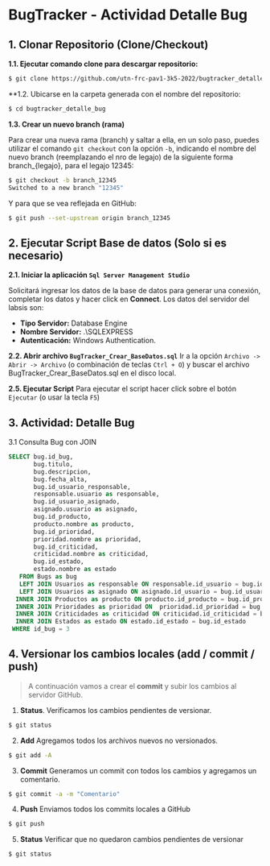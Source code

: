 


# BugTracker - Actividad Detalle Bug


## 1. Clonar Repositorio (Clone/Checkout)

**1.1. Ejecutar comando clone para descargar repositorio:** 
```sh
$ git clone https://github.com/utn-frc-pav1-3k5-2022/bugtracker_detalle_bug
```
**1.2. Ubicarse en la carpeta generada con el nombre del repositorio: 

```sh
$ cd bugtracker_detalle_bug
```

**1.3. Crear un nuevo branch (rama)**

Para crear una nueva rama (branch) y saltar a ella, en un solo paso, puedes utilizar el comando  `git checkout`  con la opción  `-b`, indicando el nombre del nuevo branch (reemplazando el nro de legajo) de la siguiente forma branch_{legajo}, para el legajo 12345:

```sh
$ git checkout -b branch_12345 
Switched to a new branch "12345"
```
Y para que se vea reflejada en GitHub:
```sh
$ git push --set-upstream origin branch_12345
```

## 2. Ejecutar Script Base de datos (Solo si es necesario)
**2.1. Iniciar la aplicación `Sql Server Management Studio`**

Solicitará ingresar los datos de la base de datos para generar una conexión, completar los datos y hacer click en **Connect**. Los datos del servidor del labsis son:

 - **Tipo Servidor:** Database Engine
 - **Nombre Servidor:** .\SQLEXPRESS
 - **Autenticación:** Windows Authentication.
 
 
 **2.2. Abrir archivo `BugTracker_Crear_BaseDatos.sql`**
 Ir a la opción `Archivo -> Abrir -> Archivo` (o combinación de teclas `Ctrl + O`) y buscar el archivo BugTracker_Crear_BaseDatos.sql en el disco local.
  

**2.5. Ejecutar Script** 
Para ejecutar el script hacer click sobre el botón `Ejecutar` (o usar la tecla `F5`)


## 3. Actividad: Detalle Bug

3.1 Consulta Bug con JOIN

```sql
SELECT bug.id_bug, 
       bug.titulo,
       bug.descripcion,
       bug.fecha_alta,
       bug.id_usuario_responsable,
       responsable.usuario as responsable,  
       bug.id_usuario_asignado,
       asignado.usuario as asignado,
       bug.id_producto,
       producto.nombre as producto, 
       bug.id_prioridad,
       prioridad.nombre as prioridad,
       bug.id_criticidad,
       criticidad.nombre as criticidad, 
       bug.id_estado,
       estado.nombre as estado
   FROM Bugs as bug
   LEFT JOIN Usuarios as responsable ON responsable.id_usuario = bug.id_usuario_responsable
   LEFT JOIN Usuarios as asignado ON asignado.id_usuario = bug.id_usuario_asignado
  INNER JOIN Productos as producto ON producto.id_producto = bug.id_producto
  INNER JOIN Prioridades as prioridad ON  prioridad.id_prioridad = bug.id_prioridad
  INNER JOIN Criticidades as criticidad ON criticidad.id_criticidad = bug.id_criticidad
  INNER JOIN Estados as estado ON estado.id_estado = bug.id_estado
 WHERE id_bug = 3
```

## 4. Versionar los cambios locales (add / commit / push)

> A continuación vamos a crear el **commit** y subir los cambios al servidor GitHub.

1. **Status**. Verificamos los cambios pendientes de versionar.

```sh
$ git status
```

2. **Add** Agregamos todos los archivos nuevos no versionados.

```sh
$ git add -A
```

3. **Commit** Generamos un commit con todos los cambios y agregamos un comentario.

```sh
$ git commit -a -m "Comentario"
```

4. **Push** Enviamos todos los commits locales a GitHub

```sh
$ git push
```

5. **Status** Verificar que no quedaron cambios pendientes de versionar

```sh
$ git status
```

